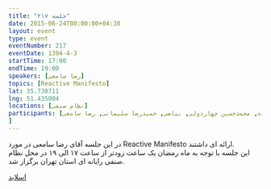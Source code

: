 ```yaml
---
title: "جلسه ۲۱۷"
date: 2015-06-24T00:00:00+04:30
layout: event
type: event
eventNumber: 217
eventDate: 1394-4-3
startTime: 17:00
endTime: 19:00
speakers: [رضا سامعی]
topics: [Reactive Manifesto]
lat: 35.738711
lng: 51.435004
locations: [نظام صنفی]
participants: [بهنام توکلی کرمانی, زهرا توکلی کرمانی, محمد افاضاتی, محمدرضا کمالی فرد, رضا شالباف زاده, رامین فیاض زاده, علی جعفرآبادی, دیبا یوسفی زاد, علی رستمی, کاظم حمیدی, صدرا شیرازی, مصطفی میرموسوی, محمد عبدلی, مجید مصطفوی, پریسا شیخی, کاوه محمدی, علی رهبر, مرتضی پروینی, مهدی حمیدی, امیر حبیب زاده, محمدحسین چهاردولی, بیاضی, حمیدرضا سلیمانی, رضا سامعی
]
---
```

در این جلسه آقای رضا سامعی در مورد Reactive Manifesto ارائه ای داشتند.  
این جلسه با توجه به ماه رمضان یک ساعت زودتر از ساعت ۱۷ الی ۱۹ در محل نظام صنفی رایانه ای استان تهران برگزار شد.

[اسلاید](/events/presentations/217/theReactiveManifesto.pdf)  
